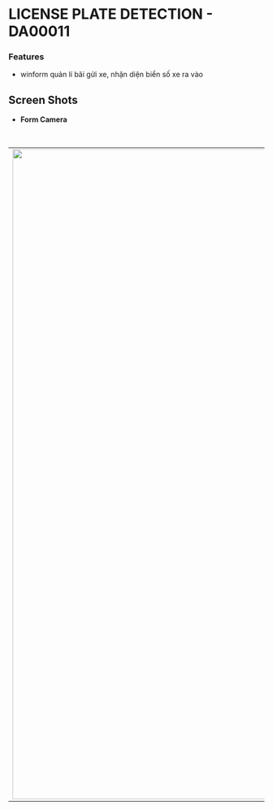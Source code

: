 # LICENSE PLATE DETECTION - DA00011
### Features
- winform quản lí bãi gửi xe, nhận diện biển số xe ra vào
## Screen Shots
- **Form Camera**
<br>
<div align="center">
   <table align="center" border="0" >
  <tr>
    <td><img width=1280 src="https://github.com/thqnhngqn-dev/Quanlibaixe-DA00011/blob/main/Screen%20Shots/form_camera.png"/></td>
    
   </tr> 
   
  </table>
  </div>
<br>
